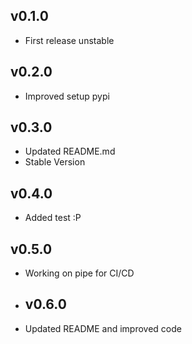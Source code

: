 ## v0.1.0 
- First release unstable

## v0.2.0
- Improved setup pypi

## v0.3.0
- Updated README.md 
- Stable Version

## v0.4.0
- Added test :P  

## v0.5.0
- Working on pipe for CI/CD

- ## v0.6.0
- Updated README and improved code